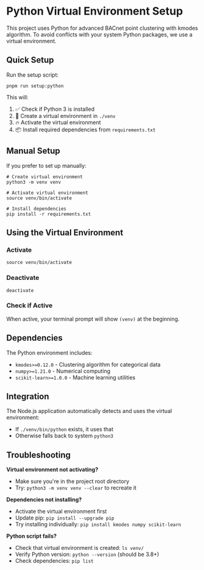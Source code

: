 # Python Virtual Environment Setup

This project uses Python for advanced BACnet point clustering with kmodes algorithm. To avoid conflicts with your system Python packages, we use a virtual environment.

## Quick Setup

Run the setup script:

```
pnpm run setup:python
```

This will:

1.  ✅ Check if Python 3 is installed
2.  🔧 Create a virtual environment in `./venv`
3.  🔥 Activate the virtual environment
4.  📦 Install required dependencies from `requirements.txt`

## Manual Setup

If you prefer to set up manually:

```
# Create virtual environment
python3 -m venv venv

# Activate virtual environment
source venv/bin/activate

# Install dependencies
pip install -r requirements.txt
```

## Using the Virtual Environment

### Activate

```
source venv/bin/activate
```

### Deactivate

```
deactivate
```

### Check if Active

When active, your terminal prompt will show `(venv)` at the beginning.

## Dependencies

The Python environment includes:

*   `kmodes>=0.12.0` - Clustering algorithm for categorical data
*   `numpy>=1.21.0` - Numerical computing
*   `scikit-learn>=1.0.0` - Machine learning utilities

## Integration

The Node.js application automatically detects and uses the virtual environment:

*   If `./venv/bin/python` exists, it uses that
*   Otherwise falls back to system `python3`

## Troubleshooting

**Virtual environment not activating?**

*   Make sure you're in the project root directory
*   Try: `python3 -m venv venv --clear` to recreate it

**Dependencies not installing?**

*   Activate the virtual environment first
*   Update pip: `pip install --upgrade pip`
*   Try installing individually: `pip install kmodes numpy scikit-learn`

**Python script fails?**

*   Check that virtual environment is created: `ls venv/`
*   Verify Python version: `python --version` (should be 3.8+)
*   Check dependencies: `pip list`